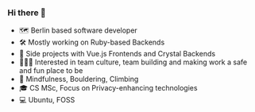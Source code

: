 ### Hi there 👋

- 🗺️ Berlin based software developer
- 🛠 Mostly working on Ruby-based Backends
- 🌱 Side projects with Vue.js Frontends and Crystal Backends
- 🧑‍🤝‍🧑 Interested in team culture, team building and making work a safe and fun place to be
- 🧘 Mindfulness, Bouldering, Climbing
- 🎓 CS MSc, Focus on Privacy-enhancing technologies
- 💻 Ubuntu, FOSS
